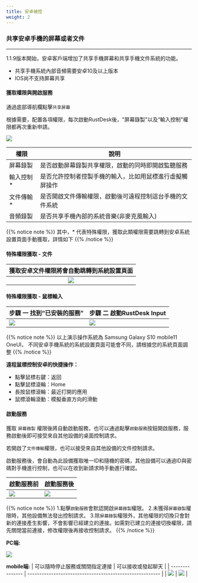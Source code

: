 ```yaml
---
title: 安卓被控
weight: 2
---
```


### 共享安卓手機的屏幕或者文件
------

1.1.9版本開始，安卓客戶端增加了共享手機屏幕和共享手機文件系統的功能。

- 共享手機系統內部音頻需要安卓10及以上版本
- IOS尚不支持屏幕共享


#### **獲取權限與開啟服務**

通過底部導航欄點擊`共享屏幕`

根據需要，配置各項權限，每次啟動RustDesk後，"屏幕錄製"以及“輸入控制"權限都再次重新申請。

![](/docs/en/manual/mobile/images/server_off_zh.jpg?width=300px)

| 權限             | 說明                                                     |
| --------------- | -------------------------------------------------------- |
| 屏幕錄製 | 是否啟動屏幕錄製共享權限，啟動的同時即開啟監聽服務 |
| 輸入控制* | 是否允許控制者控製手機的輸入，比如用鼠標進行虛擬觸屏操作          |
| 文件傳輸*   | 是否開啟文件傳輸權限，啟動後可遠程控制這台手機的文件系統    |
| 音頻錄製   | 是否共享手機內部的系統音樂(非麥克風輸入)   |

{{% notice note %}}
其中，* 代表特殊權限，獲取此類權限需要跳轉到安卓系統設置頁面手動獲取，詳情如下
{{% /notice %}}

#### **特殊權限獲取 - 文件**

| 獲取安卓文件權限將會自動跳轉到系統設置頁面  | 
| :---------------: |
| ![](/docs/en/manual/mobile/images/get_file_zh.jpg?width=300px) |

#### **特殊權限獲取 - 鼠標輸入**
| 步驟 一 找到“已安裝的服務”      | 步驟 二  啟動RustDesk Input   |
| --------------- | -------------------------------------------------------- |
| ![](/docs/en/manual/mobile/images/get_input1_zh.png?width=300px) | ![](/docs/en/manual/mobile/images/get_input2_zh.jpg?width=300px) |

{{% notice note %}}
以上演示操作系統為 Samsung Galaxy S10 mobile11 OneUI，
不同安卓手機系統的系統設置頁面可能會不同，請根據您的系統頁面調整
{{% /notice %}}

**遠程鼠標控制安卓的快捷操作：**

- 點擊鼠標右鍵：返回
- 點擊鼠標滾輪：Home
- 長按鼠標滾輪：最近打開的應用
- 鼠標滾輪滾動：模擬垂直方向的滑動

#### **啟動服務**

獲取 `屏幕錄製` 權限後將自動啟動服務，也可以通過點擊`啟動服務`按鈕開啟服務，服務啟動後即可接受來自其他設備的桌面控制請求。

若開啟了`文件傳輸`權限，也可以接受來自其他設備的文件控制請求。

啟動服務後，會自動為此設備獲取唯一ID和隨機的密碼，其他設備可以通過ID與密碼對手機進行控制，也可以在收到新請求時手動進行確認。

| 啟動服務前      | 啟動服務後   |
| --------------- | -------------------------------------------------------- |
| ![](/docs/en/manual/mobile/images/server_off_zh.jpg?width=300px) | ![](/docs/en/manual/mobile/images/server_on_zh.jpg?width=300px) |

{{% notice note %}}
1.點擊`啟動服務`會默認開啟`屏幕錄製`權限。
2.未獲得`屏幕錄製`權限時，其他設備無法發出控制請求。
3.除`屏幕錄製`權限外，其他權限的切換只會對新的連接產生影響，不會影響已經建立的連接。如需對已建立的連接切換權限，請先關閉當前連接，修改權限後再接收控制請求。
{{% /notice %}}

**PC端:**

![](/docs/en/manual/mobile/images/android_server_pc_side_zh.png?width=700px)

**mobile端:**
| 可以隨時停止服務或關閉指定連接      | 可以接收或發起聊天   |
| --------------- | -------------------------------------------------------- |
| ![](/docs/en/manual/mobile/images/android_server1_zh.jpg?width=300px) | ![](/docs/en/manual/mobile/images/android_server2_zh.jpg?width=300px) |